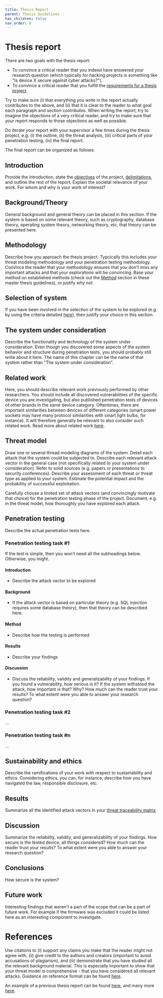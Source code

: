 ```yaml
---
title: Thesis Report
parent: Thesis Guidelines
has_children: false
nav_order: 8
---
```


# Thesis report

There are two goals with the thesis report: 
- To convince a critical reader that you indeed have answered your research question (which typically for hacking projects is something like "Is device X secure against cyber attacks?").
- To convince a critical reader that you fulfill the [requirements for a thesis project](https://intra.kth.se/polopoly_fs/1.661631.1565014876!/Comprehensive%20guidelines%20for%20degree%20project%20courses%2C%20common%20goals%20and%20assessment%20criteria%20%28applies%20from%2001.07.2015%29.pdf).

Try to make sure (i) that everything you write in the report actually contributes to the above, and (ii) that it is clear to the reader to what goal each paragraph and section contributes. When writing the report, try to imagine the objections of a very critical reader, and try to make sure that your report responds to those objections as well as possible.

Do iterate your report with your supervisor a few times during the thesis project, e.g. (i) the outline, (ii) the threat analysis, (iii) critical parts of your penetration testing, (iv) the final report.

The final report can be organized as follows:

## Introduction
Provide the introduction, state the [objectives](objective.html) of the project, [delimitations](delimitations.html), and outline the rest of the report. Explain the societal relevance of your work. For whom and why is your work of interest?

## Background/Theory
General background and general theory can be placed in this section. If the system is based on some relevant theory, such as cryptography, database theory, operating system theory, networking theory, etc, that theory can be presented here. 

## Methodology
Describe how you approach the thesis project. Typcically this includes your threat modeling methodology and your penetration testing methodology. Convince the reader that your methodology ensures that you don't miss any important attacks and that your explorations will be convincing. Base your method on established methods (check out the [Method](method.html) section in these master thesis guidelines), or justify why not.

## Selection of system
If you have been involved in the selection of the system to be explored (e.g. by using the criteria detailed [here](choice_of_system.html)), then justify your choice in this section.

## The system under consideration
Describe the functionality and technology of the system under consideration. Even though you discovered some aspects of the system behavior and structure during penetration tests, you should probably still write about it here. The name of this chapter can be the name of that system rather than "The system under consideration".

## Related work
Here, you should describe relevant work previously performed by other researchers. You should include all discovered vulnerabilities of the specific device you are investigating, but also published penetration tests of devices of other brands in the same device category. Oftentimes, there are important similarities between devices of different categories (smart power sockets may have many protocol similarities with smart light bulbs, for instance). It will therefore generally be relevant to also consider such related work. Read more about related work [here](related_work.html).

## Threat model
Draw one or several thread modeling diagrams of the system. Detail each attack that the system could be subjected to. Describe each relevant attack vector in the general case (not specifically related to your system under consideration). Refer to solid sources (e.g. papers or presentations to security conferences). Describe your assessment of each threat or threat type as applied to your system. Estimate the potential impact and the probability of successful exploitation. 

Carefully choose a limited set of attack vectors (and convincingly motivate that choice) for the penetration testing phase of the project. Document, e.g. in the threat model, how thoroughly you have explored each attack.

## Penetration testing
Describe the actual penetration tests here. 

### Penetration testing task #1
If the test is simple, then you won't need all the subheadings below. Otherwise, you might.
#### Introduction
- Describe the attack vector to be explored

#### Background
- If the attack vector is based on particular theory (e.g. SQL injection requires some database theory), then that theory can be described here.

#### Method
- Describe how the testing is performed

#### Results
- Describe your findings

#### Discussion
- Discuss the reliability, validity and generalizability of your findings. If you found a vulnerability, how serious is it? If the system withstood the attack, how important is that? Why? How much can the reader trust your results? To what extent were you able to answer your research question?

### Penetration testing task #2
...

### Penetration testing task #n
...

## Sustainability and ethics
Describe the ramifications of your work with respect to sustainability and ethics. Considering ethics, you can, for instance, describe how you have navigated the law, responsible disclosure, etc.

## Results 
Summarize all the identified attack vectors in your [threat traceability matrix](threat_traceability_matrix.html). 

## Discussion
Summarize the reliability, validity, and generalizability of your findings. How secure is the tested device, all things considered? How much can the reader trust your results? To what extent were you able to answer your research question? 

## Conclusions
How secure is the system? 

## Future work
Interesting findings that weren't a part of the scope that can be a part of future work. For example if the firmware was excluded it could be listed here as an interesting component to investigate.

# References
Use citations to (i) support any claims you make that the reader might not agree with, (ii) give credit to the authors and creators (important to avoid accusations of plagiarism), and (iii) demonstrate that you have studied all the relevant background material. This is especially important to show that your threat model is comprehensive - that you have considered all relevant attacks. Guidance on reference format can be found [here](http://libraryguides.vu.edu.au/ieeereferencing/formats).

An example of a previous thesis report can be found [here](http://kth.diva-portal.org/smash/record.jsf?dswid=3396&pid=diva2:1464458%22), and many more [here](https://www.kth.se/nse/research/software-systems-architecture-and-security/projects/ethical-hacking-1.914053).
